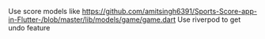 
Use score models like https://github.com/amitsingh6391/Sports-Score-app-in-Flutter-/blob/master/lib/models/game/game.dart
Use riverpod to get undo feature 

